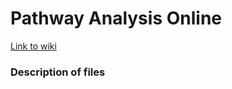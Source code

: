 # Pathway Analysis Online

[Link to wiki](https://github.com/gladstone-institutes/Bioinformatics-Workshops/wiki/Introduction-to-Pathway-Analysis-Online)

### Description of files
